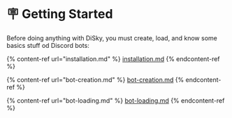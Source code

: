 # 🪧 Getting Started

Before doing anything with DiSky, you must create, load, and know some basics stuff od Discord bots:

{% content-ref url="installation.md" %}
[installation.md](installation.md)
{% endcontent-ref %}

{% content-ref url="bot-creation.md" %}
[bot-creation.md](bot-creation.md)
{% endcontent-ref %}

{% content-ref url="bot-loading.md" %}
[bot-loading.md](bot-loading.md)
{% endcontent-ref %}
